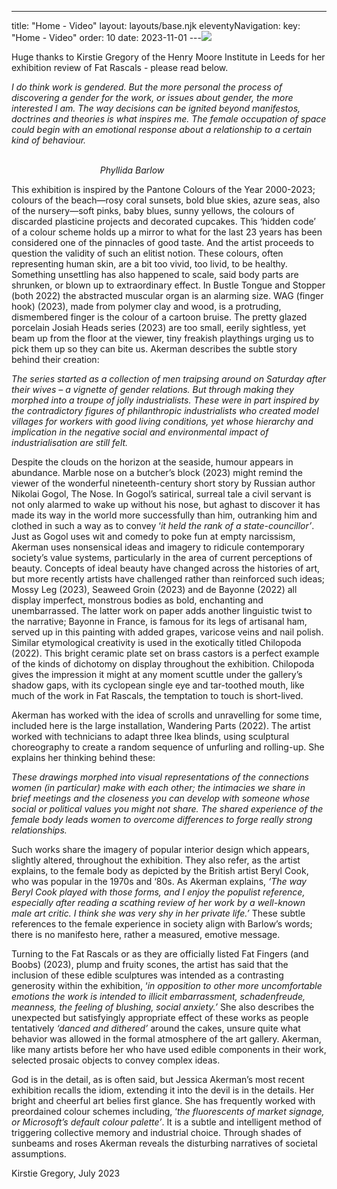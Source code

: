 ---
title: "Home - Video"
layout: layouts/base.njk
eleventyNavigation:
  key: "Home - Video"
  order: 10
date: 2023-11-01
---![](https://images.squarespace-cdn.com/content/v1/570e284d4c2f85f6fd8df7c9/c7725a06-753e-4589-9024-2d23b94af7eb/20%25Fat+Rascals+invitation+-+Jessica+Akerman+copy.jpeg)

Huge thanks to Kirstie Gregory of the Henry Moore Institute in Leeds for her exhibition review of Fat Rascals - please read below.

_I do think work is gendered. But the more personal the process of discovering a gender for the work, or issues about gender, the more interested I am. The way decisions can be ignited beyond manifestos, doctrines and theories is what inspires me. The female occupation of space could begin with an emotional response about a relationship to a certain kind of behaviour._

                                                                                                                                                _Phyllida Barlow_

This exhibition is inspired by the Pantone Colours of the Year 2000-2023; colours of the beach—rosy coral sunsets, bold blue skies, azure seas, also of the nursery—soft pinks, baby blues, sunny yellows, the colours of discarded plasticine projects and decorated cupcakes. This ‘hidden code’ of a colour scheme holds up a mirror to what for the last 23 years has been considered one of the pinnacles of good taste. And the artist proceeds to question the validity of such an elitist notion. These colours, often representing human skin, are a bit too vivid, too livid, to be healthy. Something unsettling has also happened to scale, said body parts are shrunken, or blown up to extraordinary effect. In Bustle Tongue and Stopper (both 2022) the abstracted muscular organ is an alarming size. WAG (finger hook) (2023), made from polymer clay and wood, is a protruding, dismembered finger is the colour of a cartoon bruise. The pretty glazed porcelain Josiah Heads series (2023) are too small, eerily sightless, yet beam up from the floor at the viewer, tiny freakish playthings urging us to pick them up so they can bite us. Akerman describes the subtle story behind their creation:

_The series started as a collection of men traipsing around on Saturday after their wives – a vignette of gender relations. But through making they morphed into a troupe of jolly industrialists. These were in part inspired by the contradictory figures of philanthropic industrialists who created model villages for workers with good living conditions, yet whose hierarchy and implication in the negative social and environmental impact of industrialisation are still felt._ 

Despite the clouds on the horizon at the seaside, humour appears in abundance. Marble nose on a butcher’s block (2023) might remind the viewer of the wonderful nineteenth-century short story by Russian author Nikolai Gogol, The Nose. In Gogol’s satirical, surreal tale a civil servant is not only alarmed to wake up without his nose, but aghast to discover it has made its way in the world more successfully than him, outranking him and clothed in such a way as to convey ‘_it held the rank of a state-councillor’_. Just as Gogol uses wit and comedy to poke fun at empty narcissism, Akerman uses nonsensical ideas and imagery to ridicule contemporary society’s value systems, particularly in the area of current perceptions of beauty. Concepts of ideal beauty have changed across the histories of art, but more recently artists have challenged rather than reinforced such ideas; Mossy Leg (2023), Seaweed Groin (2023) and de Bayonne (2022) all display imperfect, monstrous bodies as bold, enchanting and unembarrassed. The latter work on paper adds another linguistic twist to the narrative; Bayonne in France, is famous for its legs of artisanal ham, served up in this painting with added grapes, varicose veins and nail polish. Similar etymological creativity is used in the exotically titled Chilopoda (2022). This bright ceramic plate set on brass castors is a perfect example of the kinds of dichotomy on display throughout the exhibition. Chilopoda gives the impression it might at any moment scuttle under the gallery’s shadow gaps, with its cyclopean single eye and tar-toothed mouth, like much of the work in Fat Rascals, the temptation to touch is short-lived.   

Akerman has worked with the idea of scrolls and unravelling for some time, included here is the large installation, Wandering Parts (2022). The artist worked with technicians to adapt three Ikea blinds, using sculptural choreography to create a random sequence of unfurling and rolling-up. She explains her thinking behind these:

_These drawings morphed into visual representations of the connections women (in particular) make with each other; the intimacies we share in brief meetings and the closeness you can develop with someone whose social or political values you might not share. The shared experience of the female body leads women to overcome differences to forge really strong relationships._

Such works share the imagery of popular interior design which appears, slightly altered, throughout the exhibition. They also refer, as the artist explains, to the female body as depicted by the British artist Beryl Cook, who was popular in the 1970s and ‘80s. As Akerman explains, _‘The way Beryl Cook played with those forms, and I enjoy the populist reference, especially after reading a scathing review of her work by a well-known male art critic. I think she was very shy in her private life.’_ These subtle references to the female experience in society align with Barlow’s words; there is no manifesto here, rather a measured, emotive message.

Turning to the Fat Rascals or as they are officially listed Fat Fingers (and Boobs) (2023), plump and fruity scones, the artist has said that the inclusion of these edible sculptures was intended as a contrasting generosity within the exhibition, ‘_in opposition to other more uncomfortable emotions the work is intended to illicit embarrassment, schadenfreude, meanness, the feeling of blushing, social anxiety.’_ She also describes the unexpected but satisfyingly appropriate effect of these works as people tentatively _‘danced and dithered’_ around the cakes, unsure quite what behavior was allowed in the formal atmosphere of the art gallery. Akerman, like many artists before her who have used edible components in their work, selected prosaic objects to convey complex ideas.

God is in the detail, as is often said, but Jessica Akerman’s most recent exhibition recalls the idiom, extending it into the devil is in the details. Her bright and cheerful art belies first glance. She has frequently worked with preordained colour schemes including, ‘_the fluorescents of market signage, or Microsoft’s default colour palette’_. It is a subtle and intelligent method of triggering collective memory and industrial choice. Through shades of sunbeams and roses Akerman reveals the disturbing narratives of societal assumptions.

Kirstie Gregory, July 2023